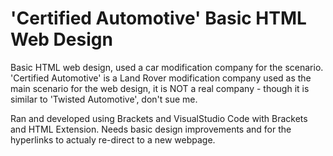 # 'Certified Automotive' Basic HTML Web Design
Basic HTML web design, used a car modification company for the scenario.
'Certified Automotive' is a Land Rover modification company used as the main scenario for the web design, it is NOT a real company - though it is similar to 'Twisted Automotive', don't sue me.

Ran and developed using Brackets and VisualStudio Code with Brackets and HTML Extension.
Needs basic design improvements and for the hyperlinks to actualy re-direct to a new webpage.
